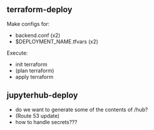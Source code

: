 
## terraform-deploy

Make configs for:
  - backend.conf (x2)
  - $DEPLOYMENT_NAME.tfvars (x2)

Execute:
  - init terraform
  - (plan terraform)
  - apply terraform

## jupyterhub-deploy

  - do we want to generate some of the contents of /hub?
  - (Route 53 update)
  - how to handle secrets???
